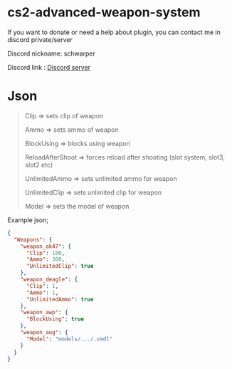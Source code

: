 # cs2-advanced-weapon-system

If you want to donate or need a help about plugin, you can contact me in discord private/server

Discord nickname: schwarper

Discord link : [Discord server](https://discord.gg/4zQfUzjk36)

# Json

> Clip => sets clip of weapon
> 
> Ammo => sets ammo of weapon
> 
> BlockUsing => blocks using weapon
> 
> ReloadAfterShoot => forces reload after shooting (slot system, slot3, slot2 etc)
> 
> UnlimitedAmmo => sets unlimited ammo for weapon
> 
> UnlimitedClip => sets unlimited clip for weapon
> 
> Model => sets the model of weapon

Example json;
```json
{
  "Weapons": {
    "weapon_ak47": {
      "Clip": 100,
      "Ammo": 300,
      "UnlimitedClip": true
    },
    "weapon_deagle": {
      "Clip": 1,
      "Ammo": 1,
      "UnlimitedAmmo": true
    },
    "weapon_awp": {
      "BlockUsing": true
    },
    "weapon_aug": {
      "Model": "models/.../.vmdl"
    }
  }
}
```
